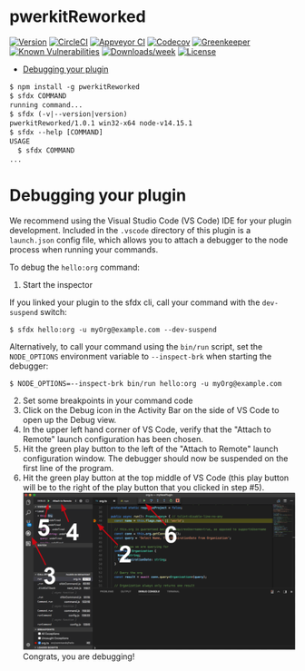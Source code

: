 pwerkitReworked
===============



[![Version](https://img.shields.io/npm/v/pwerkitReworked.svg)](https://npmjs.org/package/pwerkitReworked)
[![CircleCI](https://circleci.com/gh/https://github.com/aureliii/https://github.com/aureliii/powerkit/tree/master.svg?style=shield)](https://circleci.com/gh/https://github.com/aureliii/https://github.com/aureliii/powerkit/tree/master)
[![Appveyor CI](https://ci.appveyor.com/api/projects/status/github/https://github.com/aureliii/https://github.com/aureliii/powerkit?branch=master&svg=true)](https://ci.appveyor.com/project/heroku/powerkit/branch/master)
[![Codecov](https://codecov.io/gh/https://github.com/aureliii/https://github.com/aureliii/powerkit/branch/master/graph/badge.svg)](https://codecov.io/gh/https://github.com/aureliii/https://github.com/aureliii/powerkit)
[![Greenkeeper](https://badges.greenkeeper.io/https://github.com/aureliii/https://github.com/aureliii/powerkit.svg)](https://greenkeeper.io/)
[![Known Vulnerabilities](https://snyk.io/test/github/https://github.com/aureliii/https://github.com/aureliii/powerkit/badge.svg)](https://snyk.io/test/github/https://github.com/aureliii/https://github.com/aureliii/powerkit)
[![Downloads/week](https://img.shields.io/npm/dw/pwerkitReworked.svg)](https://npmjs.org/package/pwerkitReworked)
[![License](https://img.shields.io/npm/l/pwerkitReworked.svg)](https://github.com/https://github.com/aureliii/https://github.com/aureliii/powerkit/blob/master/package.json)

<!-- toc -->
* [Debugging your plugin](#debugging-your-plugin)
<!-- tocstop -->
<!-- install -->
<!-- usage -->
```sh-session
$ npm install -g pwerkitReworked
$ sfdx COMMAND
running command...
$ sfdx (-v|--version|version)
pwerkitReworked/1.0.1 win32-x64 node-v14.15.1
$ sfdx --help [COMMAND]
USAGE
  $ sfdx COMMAND
...
```
<!-- usagestop -->
<!-- commands -->

<!-- commandsstop -->
<!-- debugging-your-plugin -->
# Debugging your plugin
We recommend using the Visual Studio Code (VS Code) IDE for your plugin development. Included in the `.vscode` directory of this plugin is a `launch.json` config file, which allows you to attach a debugger to the node process when running your commands.

To debug the `hello:org` command: 
1. Start the inspector
  
If you linked your plugin to the sfdx cli, call your command with the `dev-suspend` switch: 
```sh-session
$ sfdx hello:org -u myOrg@example.com --dev-suspend
```
  
Alternatively, to call your command using the `bin/run` script, set the `NODE_OPTIONS` environment variable to `--inspect-brk` when starting the debugger:
```sh-session
$ NODE_OPTIONS=--inspect-brk bin/run hello:org -u myOrg@example.com
```

2. Set some breakpoints in your command code
3. Click on the Debug icon in the Activity Bar on the side of VS Code to open up the Debug view.
4. In the upper left hand corner of VS Code, verify that the "Attach to Remote" launch configuration has been chosen.
5. Hit the green play button to the left of the "Attach to Remote" launch configuration window. The debugger should now be suspended on the first line of the program. 
6. Hit the green play button at the top middle of VS Code (this play button will be to the right of the play button that you clicked in step #5).
<br><img src=".images/vscodeScreenshot.png" width="480" height="278"><br>
Congrats, you are debugging!
